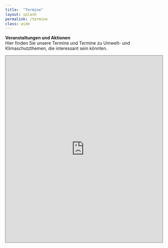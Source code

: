 ```yaml
---
title:  "Termine"
layout: splash
permalink: /termine
class: wide
---
```


<b> Veranstaltungen und Aktionen </b> <br>
Hier finden Sie unsere Termine und Termine zu Umwelt- und Klimaschutzthemen, die interessant sein könnten.

<p> </p>

<iframe src="https://calendar.google.com/calendar/embed?height=600&amp;wkst=2&amp;bgcolor=%23cbffb3&amp;ctz=Europe%2FBerlin&amp;src=ZnJpZGF5c2ZvcmZ1dHVyZS5sYW5kYXVAZ21haWwuY29t&amp;color=%23039BE5&amp;showNav=1&amp;showPrint=0&amp;showCalendars=0&amp;showTz=0" style="border:solid 1px #777" width="100%" height="600" frameborder="0" scrolling="yes"></iframe>
